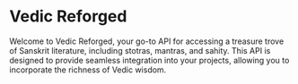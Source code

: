 # Vedic Reforged

Welcome to Vedic Reforged, your go-to API for accessing a treasure trove of Sanskrit literature, including stotras, mantras, and sahity. This API is designed to provide seamless integration into your projects, allowing you to incorporate the richness of Vedic wisdom.